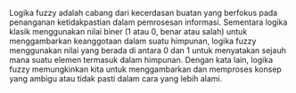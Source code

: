 Logika fuzzy adalah cabang dari kecerdasan buatan yang berfokus pada penanganan ketidakpastian dalam pemrosesan informasi. Sementara logika klasik menggunakan nilai biner (1 atau 0, benar atau salah) untuk menggambarkan keanggotaan dalam suatu himpunan, logika fuzzy menggunakan nilai yang berada di antara 0 dan 1 untuk menyatakan sejauh mana suatu elemen termasuk dalam himpunan. Dengan kata lain, logika fuzzy memungkinkan kita untuk menggambarkan dan memproses konsep yang ambigu atau tidak pasti dalam cara yang lebih alami.
